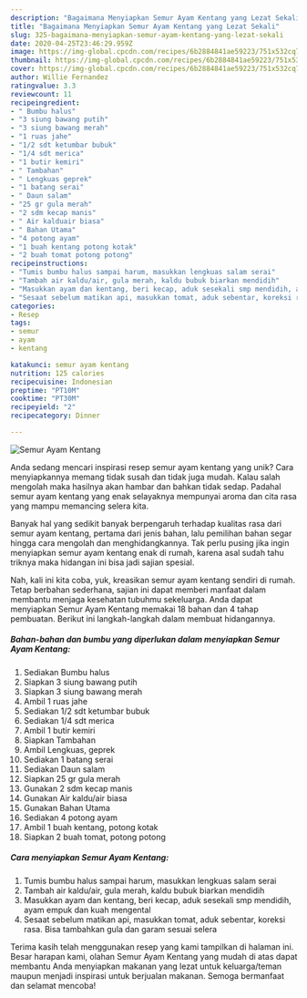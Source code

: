 ```yaml
---
description: "Bagaimana Menyiapkan Semur Ayam Kentang yang Lezat Sekali"
title: "Bagaimana Menyiapkan Semur Ayam Kentang yang Lezat Sekali"
slug: 325-bagaimana-menyiapkan-semur-ayam-kentang-yang-lezat-sekali
date: 2020-04-25T23:46:29.959Z
image: https://img-global.cpcdn.com/recipes/6b2884841ae59223/751x532cq70/semur-ayam-kentang-foto-resep-utama.jpg
thumbnail: https://img-global.cpcdn.com/recipes/6b2884841ae59223/751x532cq70/semur-ayam-kentang-foto-resep-utama.jpg
cover: https://img-global.cpcdn.com/recipes/6b2884841ae59223/751x532cq70/semur-ayam-kentang-foto-resep-utama.jpg
author: Willie Fernandez
ratingvalue: 3.3
reviewcount: 11
recipeingredient:
- " Bumbu halus"
- "3 siung bawang putih"
- "3 siung bawang merah"
- "1 ruas jahe"
- "1/2 sdt ketumbar bubuk"
- "1/4 sdt merica"
- "1 butir kemiri"
- " Tambahan"
- " Lengkuas geprek"
- "1 batang serai"
- " Daun salam"
- "25 gr gula merah"
- "2 sdm kecap manis"
- " Air kalduair biasa"
- " Bahan Utama"
- "4 potong ayam"
- "1 buah kentang potong kotak"
- "2 buah tomat potong potong"
recipeinstructions:
- "Tumis bumbu halus sampai harum, masukkan lengkuas salam serai"
- "Tambah air kaldu/air, gula merah, kaldu bubuk biarkan mendidih"
- "Masukkan ayam dan kentang, beri kecap, aduk sesekali smp mendidih, ayam empuk dan kuah mengental"
- "Sesaat sebelum matikan api, masukkan tomat, aduk sebentar, koreksi rasa. Bisa tambahkan gula dan garam sesuai selera"
categories:
- Resep
tags:
- semur
- ayam
- kentang

katakunci: semur ayam kentang 
nutrition: 125 calories
recipecuisine: Indonesian
preptime: "PT10M"
cooktime: "PT30M"
recipeyield: "2"
recipecategory: Dinner

---
```



![Semur Ayam Kentang](https://img-global.cpcdn.com/recipes/6b2884841ae59223/751x532cq70/semur-ayam-kentang-foto-resep-utama.jpg)

Anda sedang mencari inspirasi resep semur ayam kentang yang unik? Cara menyiapkannya memang tidak susah dan tidak juga mudah. Kalau salah mengolah maka hasilnya akan hambar dan bahkan tidak sedap. Padahal semur ayam kentang yang enak selayaknya mempunyai aroma dan cita rasa yang mampu memancing selera kita.



Banyak hal yang sedikit banyak berpengaruh terhadap kualitas rasa dari semur ayam kentang, pertama dari jenis bahan, lalu pemilihan bahan segar hingga cara mengolah dan menghidangkannya. Tak perlu pusing jika ingin menyiapkan semur ayam kentang enak di rumah, karena asal sudah tahu triknya maka hidangan ini bisa jadi sajian spesial.


Nah, kali ini kita coba, yuk, kreasikan semur ayam kentang sendiri di rumah. Tetap berbahan sederhana, sajian ini dapat memberi manfaat dalam membantu menjaga kesehatan tubuhmu sekeluarga. Anda dapat menyiapkan Semur Ayam Kentang memakai 18 bahan dan 4 tahap pembuatan. Berikut ini langkah-langkah dalam membuat hidangannya.

<!--inarticleads1-->

##### Bahan-bahan dan bumbu yang diperlukan dalam menyiapkan Semur Ayam Kentang:

1. Sediakan  Bumbu halus
1. Siapkan 3 siung bawang putih
1. Siapkan 3 siung bawang merah
1. Ambil 1 ruas jahe
1. Sediakan 1/2 sdt ketumbar bubuk
1. Sediakan 1/4 sdt merica
1. Ambil 1 butir kemiri
1. Siapkan  Tambahan
1. Ambil  Lengkuas, geprek
1. Sediakan 1 batang serai
1. Sediakan  Daun salam
1. Siapkan 25 gr gula merah
1. Gunakan 2 sdm kecap manis
1. Gunakan  Air kaldu/air biasa
1. Gunakan  Bahan Utama
1. Sediakan 4 potong ayam
1. Ambil 1 buah kentang, potong kotak
1. Siapkan 2 buah tomat, potong potong




<!--inarticleads2-->

##### Cara menyiapkan Semur Ayam Kentang:

1. Tumis bumbu halus sampai harum, masukkan lengkuas salam serai
1. Tambah air kaldu/air, gula merah, kaldu bubuk biarkan mendidih
1. Masukkan ayam dan kentang, beri kecap, aduk sesekali smp mendidih, ayam empuk dan kuah mengental
1. Sesaat sebelum matikan api, masukkan tomat, aduk sebentar, koreksi rasa. Bisa tambahkan gula dan garam sesuai selera




Terima kasih telah menggunakan resep yang kami tampilkan di halaman ini. Besar harapan kami, olahan Semur Ayam Kentang yang mudah di atas dapat membantu Anda menyiapkan makanan yang lezat untuk keluarga/teman maupun menjadi inspirasi untuk berjualan makanan. Semoga bermanfaat dan selamat mencoba!
